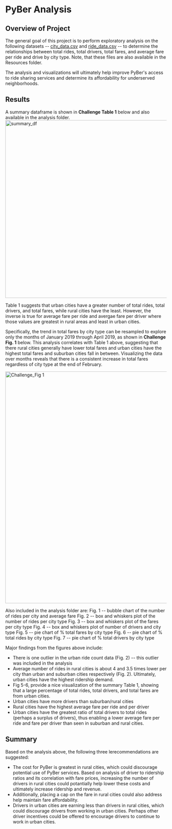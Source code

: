 # PyBer Analysis

## Overview of Project
The general goal of this project is to perform exploratory analysis on the following datasets -- [city_data.csv](https://github.com/cgurbatri/PyBer_Analysis/files/6544026/city_data.csv)
and [ride_data.csv](https://github.com/cgurbatri/PyBer_Analysis/files/6544027/ride_data.csv)
-- to determine the relationships between total rides, total drivers, total fares, and average fare per ride and drive by city type. Note, that these files are also available in the Resources folder. 

The analysis and visualizations will ultimately help improve PyBer's access to ride sharing services and determine its affordability for underserved neighborhoods.

## Results
A summary dataframe is shown in **Challenge Table 1** below and also available in the analysis folder. 
<img width="554" alt="summary_df" src="https://user-images.githubusercontent.com/45336910/119691380-854f6e80-be18-11eb-94af-1b620477441c.png">

Table 1 suggests that urban cities have a greater number of total rides, total drivers, and total fares, while rural cities have the least. However, the inverse is true for average fare per ride and avergae fare per driver where those values are greatest in rural areas and least in urban cities. 

Specifically, the trend in total fares by city type can be resampled to explore only the months of January 2019 through April 2019, as shown in **Challenge Fig. 1** below. This analysis correlates with Table 1 above, suggesting that there rural cities generally  have lower total fares and urban cities have the highest total fares and suburban cities fall in between. Visualizing the data over months reveals that there is a consistent increase in total fares regardless of city type at the end of February. 

<img width="722" alt="Challenge_Fig  1" src="https://user-images.githubusercontent.com/45336910/119694163-fc860200-be1a-11eb-971a-f4b3f06e81b0.png">

Also included in the analysis folder are: 
Fig. 1 -- bubble chart of the number of rides per city and average fare
Fig. 2 -- box and whiskers plot of the number of rides per city type
Fig. 3 -- box and whiskers plot of the fares per city type
Fig. 4 -- box and whiskers plot of number of drivers and city type
Fig. 5 -- pie chart of % total fares by city type
Fig. 6 -- pie chart of % total rides by city type
Fig. 7 -- pie chart of % total drivers by city type

Major findings from the figures above include:
* There is one outlier in the urban ride count data (Fig. 2) -- this outlier was included in the analysis
* Average number of rides in rural cities is about 4 and 3.5 times lower per city than urban and suburban cities respectively (Fig. 2). Ultimately, urban cities have the highest ridership demand.
* Fig 5-6, provide a nice visualization of the summary Table 1, showing that a large percentage of total rides, total drivers, and total fares are from urban cities. 
* Urban cities have more drivers than suburban/rural cities
* Rural cities have the highest average fare per ride and per driver
* Urban cities have the greatest ratio of total drivers to total rides (perhaps a surplus of drivers), thus enabling a lower average fare per ride and fare per driver than seen in suburban and rural cities. 

## Summary
Based on the analysis above, the following three lerecommendations are suggested:
* The cost for PyBer is greatest in rural cities, which could discourage potential use of PyBer services. Based on analysis of driver to ridership ratios and its correlation with fare prices, increasing the number of drivers in rural cities could potantially help lower these costs and ultimately increase ridership and revenue. 
* Additionally, placing a cap on the fare in rural cities could also address help maintain fare affordability.
* Drivers in urban cities are earning less than drivers in rural cities, which could discourage drivers from working in urban cities. Perhaps other driver incentives could be offered to encourage drivers to continue to work in urban cities. 

